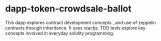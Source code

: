 # dapp-token-crowdsale-ballot
This dapp explores contract development concepts , and use of zeppelin contracts through inheritance. It uses reactjs. TDD tests explore key concepts involved in everyday solidity programming.  
